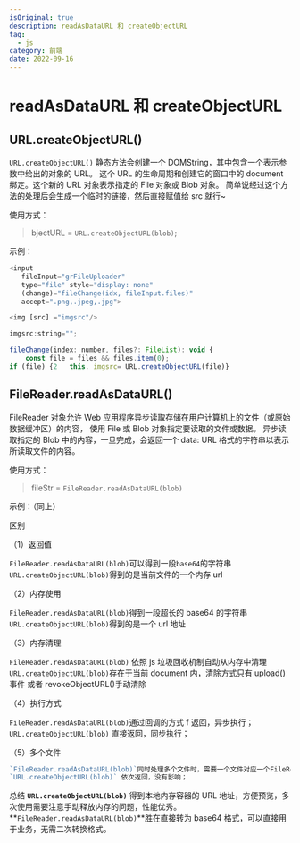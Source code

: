 ```yaml
---
isOriginal: true
description: readAsDataURL 和 createObjectURL
tag:
  - js
category: 前端
date: 2022-09-16
---
```


# readAsDataURL 和 createObjectURL

## URL.createObjectURL()

`URL.createObjectURL()` 静态方法会创建一个 DOMString，其中包含一个表示参数中给出的对象的 URL。
这个 URL 的生命周期和创建它的窗口中的 document 绑定。这个新的 URL 对象表示指定的 File 对象或 Blob 对象。
简单说经过这个方法的处理后会生成一个临时的链接，然后直接赋值给 src 就行~

使用方式：

> bjectURL = `URL.createObjectURL(blob)`;

示例：

```javascript
<input
   fileInput="grFileUploader"
   type="file" style="display: none"
   (change)="fileChange(idx, fileInput.files)"
   accept=".png,.jpeg,.jpg">

<img [src] ="imgsrc"/>

imgsrc:string="";

fileChange(index: number, files?: FileList): void {
    const file = files && files.item(0);
if (file) {2   this. imgsrc= URL.createObjectURL(file)}
```

## FileReader.readAsDataURL()

FileReader 对象允许 Web 应用程序异步读取存储在用户计算机上的文件（或原始数据缓冲区）的内容，
使用 File 或 Blob 对象指定要读取的文件或数据。
异步读取指定的 Blob 中的内容，一旦完成，会返回一个 data: URL 格式的字符串以表示所读取文件的内容。

使用方式：

> fileStr = `FileReader.readAsDataURL(blob)`

示例：（同上）

区别

（1）返回值

`FileReader.readAsDataURL(blob)`可以得到一段`base64`的字符串
`URL.createObjectURL(blob)`得到的是当前文件的一个内存 url

（2）内存使用

`FileReader.readAsDataURL(blob)`得到一段超长的 base64 的字符串
`URL.createObjectURL(blob)`得到的是一个 url 地址

（3）内存清理

`FileReader.readAsDataURL(blob)` 依照 js 垃圾回收机制自动从内存中清理
`URL.createObjectURL(blob)`存在于当前 document 内，清除方式只有 upload()事件
或者 revokeObjectURL()手动清除

（4）执行方式

`FileReader.readAsDataURL(blob)`通过回调的方式 f 返回，异步执行；
`URL.createObjectURL(blob)` 直接返回，同步执行；

（5）多个文件

```JavaScript
`FileReader.readAsDataURL(blob)`同时处理多个文件时，需要一个文件对应一个FileReader对象；
`URL.createObjectURL(blob)` 依次返回，没有影响；
```

总结
**`URL.createObjectURL(blob)`** 得到本地内存容器的 URL 地址，方便预览，多次使用需要注意手动释放内存的问题，性能优秀。
**`FileReader.readAsDataURL(blob)`**胜在直接转为 base64 格式，可以直接用于业务，无需二次转换格式。
